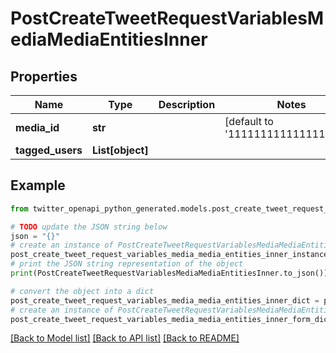 # PostCreateTweetRequestVariablesMediaMediaEntitiesInner


## Properties

Name | Type | Description | Notes
------------ | ------------- | ------------- | -------------
**media_id** | **str** |  | [default to '1111111111111111111']
**tagged_users** | **List[object]** |  | 

## Example

```python
from twitter_openapi_python_generated.models.post_create_tweet_request_variables_media_media_entities_inner import PostCreateTweetRequestVariablesMediaMediaEntitiesInner

# TODO update the JSON string below
json = "{}"
# create an instance of PostCreateTweetRequestVariablesMediaMediaEntitiesInner from a JSON string
post_create_tweet_request_variables_media_media_entities_inner_instance = PostCreateTweetRequestVariablesMediaMediaEntitiesInner.from_json(json)
# print the JSON string representation of the object
print(PostCreateTweetRequestVariablesMediaMediaEntitiesInner.to_json())

# convert the object into a dict
post_create_tweet_request_variables_media_media_entities_inner_dict = post_create_tweet_request_variables_media_media_entities_inner_instance.to_dict()
# create an instance of PostCreateTweetRequestVariablesMediaMediaEntitiesInner from a dict
post_create_tweet_request_variables_media_media_entities_inner_form_dict = post_create_tweet_request_variables_media_media_entities_inner.from_dict(post_create_tweet_request_variables_media_media_entities_inner_dict)
```
[[Back to Model list]](../README.md#documentation-for-models) [[Back to API list]](../README.md#documentation-for-api-endpoints) [[Back to README]](../README.md)


